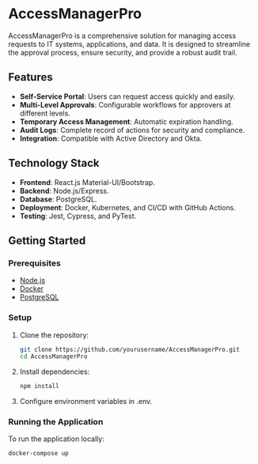 # AccessManagerPro

AccessManagerPro is a comprehensive solution for managing access requests to IT systems, applications, and data. It is designed to streamline the approval process, ensure security, and provide a robust audit trail.

## Features
- **Self-Service Portal**: Users can request access quickly and easily.
- **Multi-Level Approvals**: Configurable workflows for approvers at different levels.
- **Temporary Access Management**: Automatic expiration handling.
- **Audit Logs**: Complete record of actions for security and compliance.
- **Integration**: Compatible with Active Directory and Okta.

## Technology Stack
- **Frontend**: React.js Material-UI/Bootstrap.
- **Backend**: Node.js/Express.
- **Database**: PostgreSQL.
- **Deployment**: Docker, Kubernetes, and CI/CD with GitHub Actions.
- **Testing**: Jest, Cypress, and PyTest.

## Getting Started

### Prerequisites
- [Node.js](https://nodejs.org/)
- [Docker](https://www.docker.com/)
- [PostgreSQL](https://www.postgresql.org/)

### Setup
1. Clone the repository:
   ```bash
   git clone https://github.com/yourusername/AccessManagerPro.git
   cd AccessManagerPro
2. Install dependencies:
   ```bash
   npm install

3. Configure environment variables in .env.

### Running the Application
   To run the application locally:
   ```bash
   docker-compose up
